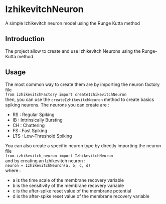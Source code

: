 # IzhikevitchNeuron
A simple Izhikevitch neuron model using the Runge Kutta method

Introduction
------------
The project allow to create and use Izhikevitch Neurons using the Runge-Kutta method

Usage
-----
The most common way to create them are by importing the neuron factory file  
`from izhikevitchFactory import createIzhikevitchNeuron`  
then, you can use the `createIzhikevitchNeuron` method to create basics spiking neurons.
The neurons you can create are :
 - RS : Regular Spiking
 - IB : Intrinsically Bursting
 - CH : Chattering
 - FS : Fast Spiking
 - LTS : Low-Threshold Spiking  

You can also create a specific neuron type by directly importing the neuron file  
`from izhikevitch_neuron import IzhikevitchNeuron`  
and by creating an Izhikevitch neuron :  
`neuron = IzhikevitchNeuron(a, b, c, d)`  
where :
 - a is the time scale of the membrane recovery variable
 - b is the sensitivity of the membrane recovery variable
 - c is the after-spike reset value of the membrane potential
 - d is the after-spike reset value of the membrane recovery variable
